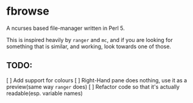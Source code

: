 # fbrowse

A ncurses based file-manager written in Perl 5.

This is inspired heavily by `ranger` and `mc`, and if you are looking for
something that is similar, and working, look towards one of those.

## TODO:
[ ] Add support for colours
[ ] Right-Hand pane does nothing, use it as a preview(same way `ranger` does)
[ ] Refactor code so that it's actually readable(esp. variable names)
